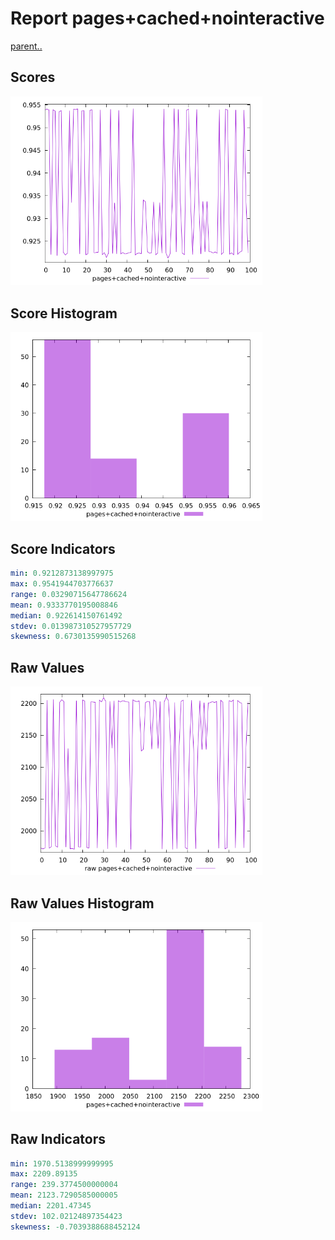 # Report pages+cached+nointeractive

[parent..](./..)  


## Scores

![score](./score.png)  

## Score Histogram

![hist](./hist.png)  

## Score Indicators

```yaml
min: 0.9212873138997975
max: 0.9541944703776637
range: 0.03290715647786624
mean: 0.9333770195008846
median: 0.922614150761492
stdev: 0.013987310527957729
skewness: 0.6730135990515268

```

## Raw Values

![raw](./raw.png)  

## Raw Values Histogram

![raw hist](./raw_hist.png)  

## Raw Indicators

```yaml
min: 1970.5138999999995
max: 2209.89135
range: 239.3774500000004
mean: 2123.7290585000005
median: 2201.47345
stdev: 102.02124897354423
skewness: -0.7039388688452124

```

<style>
  img {
    max-width: 80%;
  }
</style>
      
